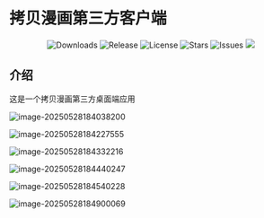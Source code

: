 # 拷贝漫画第三方客户端

<p align="center">
  <img src="https://img.shields.io/github/downloads/caolib/copymanga/total?labelColor=grey&color=blue" alt="Downloads">
  <img src="https://img.shields.io/github/v/release/caolib/copymanga?labelColor=grey&color=red" alt="Release">
  <img src="https://img.shields.io/github/license/caolib/copymanga" alt="License">
  <img src="https://img.shields.io/github/stars/caolib/copymanga" alt="Stars">
  <img src="https://img.shields.io/github/issues/caolib/copymanga?label=Issues" alt="Issues">
  <img src="https://img.shields.io/github/downloads/caolib/copymanga/latest/total">
</p>


## 介绍
这是一个拷贝漫画第三方桌面端应用

![image-20250528184038200](https://s2.loli.net/2025/05/28/GtVb2fPQ7luc1pv.png)

![image-20250528184227555](https://s2.loli.net/2025/05/28/j4x6v7OIMruTVaB.png)

![image-20250528184332216](https://s2.loli.net/2025/05/28/NKmcO8nIVryRTwi.png)

![image-20250528184440247](https://s2.loli.net/2025/05/28/zycg5pYDO31vw2a.png)

![image-20250528184540228](https://s2.loli.net/2025/05/28/pRraMwydAqTK3gI.png)

![image-20250528184900069](https://s2.loli.net/2025/05/28/Ki8vdegcYXTEQFB.png)
